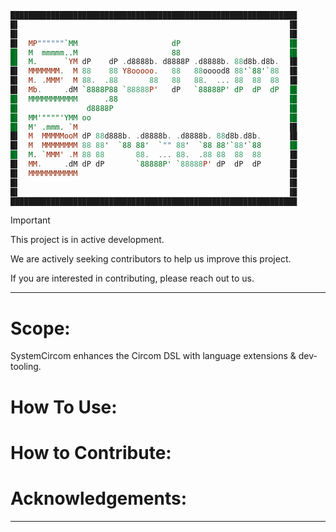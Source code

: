```haskell
████████████████████████████████████████████████████████████████
█▌                                                            ▐█
█▌                                                            ▐█
█▌  MP""""""`MM                     dP                        ▐█
█▌  M  mmmmm..M                     88                        ▐█
█▌  M.      `YM dP    dP .d8888b. d8888P .d8888b. 88d8b.d8b.  ▐█
█▌  MMMMMMM.  M 88    88 Y8ooooo.   88   88ooood8 88'`88'`88  ▐█
█▌  M. .MMM'  M 88.  .88       88   88   88.  ... 88  88  88  ▐█
█▌  Mb.     .dM `8888P88 `88888P'   dP   `88888P' dP  dP  dP  ▐█
█▌  MMMMMMMMMMM      .88                                      ▐█
█▌               d8888P                                       ▐█
█▌  MM'""""'YMM oo                                            ▐█
█▌  M' .mmm. `M                                               ▐█
█▌  M  MMMMMooM dP 88d888b. .d8888b. .d8888b. 88d8b.d8b.      ▐█
█▌  M  MMMMMMMM 88 88'  `88 88'  `"" 88'  `88 88'`88'`88      ▐█
█▌  M. `MMM' .M 88 88       88.  ... 88.  .88 88  88  88      ▐█
█▌  MM.     .dM dP dP       `88888P' `88888P' dP  dP  dP      ▐█
█▌  MMMMMMMMMMM                                               ▐█
█▌                                                            ▐█
█▌                                                            ▐█
████████████████████████████████████████████████████████████████
```

> [!Important]
> This project is in active development.
>
> We are actively seeking contributors to help us improve this project.
>
> If you are interested in contributing, please reach out to us.

---

# Scope:

SystemCircom enhances the Circom DSL with language extensions & dev-tooling. 


# How To Use:

# How to Contribute:

# Acknowledgements:

---

